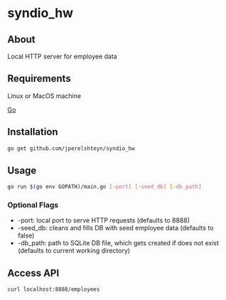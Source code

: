 # syndio_hw
## About
Local HTTP server for employee data

## Requirements

Linux or MacOS machine

[Go](https://golang.org/doc/install)

## Installation
```bash
go get github.com/jperelshteyn/syndio_hw
```

## Usage
```bash
go run $(go env GOPATH)/main.go [-port] [-seed_db] [-db_path]
```

### Optional Flags
- -port: local port to serve HTTP requests (defaults to 8888)
- -seed_db: cleans and fills DB with seed employee data (defaults to false)
- -db_path: path to SQLite DB file, which gets created if does not exist (defaults to current working directory)

## Access API
```bash
curl localhost:8888/employees
```